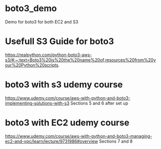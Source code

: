 # boto3_demo
Demo for boto3 for both EC2 and S3

# Usefull S3 Guide for boto3
https://realpython.com/python-boto3-aws-s3/#:~:text=Boto3%20is%20the%20name%20of,resources%20from%20your%20Python%20scripts.
# boto3 with s3 udemy course 
https://www.udemy.com/course/aws-with-python-and-boto3-implementing-solutions-with-s3
Sections 5 and 6 after set up

# boto3 with EC2 udemy course
https://www.udemy.com/course/aws-with-python-and-boto3-managing-ec2-and-vpc/learn/lecture/9731986#overview
Sections 7 and 8